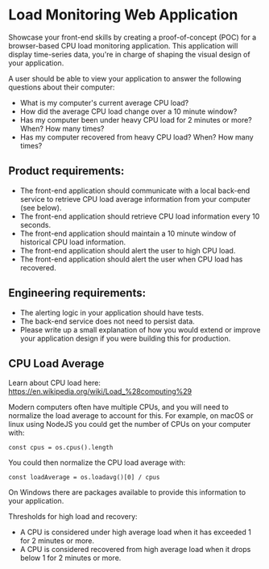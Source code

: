 # Load Monitoring Web Application

Showcase your front-end skills by creating a proof-of-concept (POC) for a browser-based CPU load monitoring application. This application will display time-series data, you're in charge of shaping the visual design of your application.

A user should be able to view your application to answer the following questions about their computer:

- What is my computer's current average CPU load?
- How did the average CPU load change over a 10 minute window?
- Has my computer been under heavy CPU load for 2 minutes or more? When? How many times?
- Has my computer recovered from heavy CPU load? When? How many times?

## Product requirements:

- The front-end application should communicate with a local back-end service to retrieve CPU load average information from your computer (see below).
- The front-end application should retrieve CPU load information every 10 seconds.
- The front-end application should maintain a 10 minute window of historical CPU load information.
- The front-end application should alert the user to high CPU load.
- The front-end application should alert the user when CPU load has recovered.

## Engineering requirements:

- The alerting logic in your application should have tests.
- The back-end service does not need to persist data.
- Please write up a small explanation of how you would extend or improve your application design if you were building this for production.

## CPU Load Average

Learn about CPU load here: https://en.wikipedia.org/wiki/Load_%28computing%29

Modern computers often have multiple CPUs, and you will need to normalize the load average to account for this. For example, on macOS or linux using NodeJS you could get the number of CPUs on your computer with:

`const cpus = os.cpus().length`

You could then normalize the CPU load average with:

`const loadAverage = os.loadavg()[0] / cpus`

On Windows there are packages available to provide this information to your application.

Thresholds for high load and recovery:

- A CPU is considered under high average load when it has exceeded 1 for 2 minutes or more.
- A CPU is considered recovered from high average load when it drops below 1 for 2 minutes or more.
